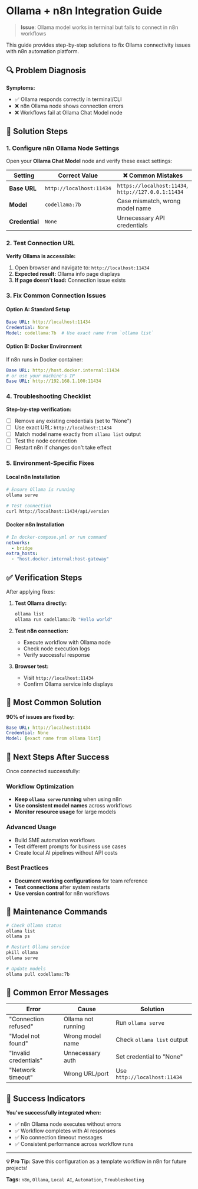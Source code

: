 # Ollama + n8n Integration Guide

> **Issue**: Ollama model works in terminal but fails to connect in n8n workflows

This guide provides step-by-step solutions to fix Ollama connectivity issues with n8n automation platform.

## 🔍 Problem Diagnosis

**Symptoms:**
- ✅ Ollama responds correctly in terminal/CLI
- ❌ n8n Ollama node shows connection errors
- ❌ Workflows fail at Ollama Chat Model node

## 🔧 Solution Steps

### 1. Configure n8n Ollama Node Settings

Open your **Ollama Chat Model** node and verify these exact settings:

| Setting | Correct Value | ❌ Common Mistakes |
|---------|---------------|-------------------|
| **Base URL** | `http://localhost:11434` | `https://localhost:11434`, `http://127.0.0.1:11434` |
| **Model** | `codellama:7b` | Case mismatch, wrong model name |
| **Credential** | `None` | Unnecessary API credentials |

### 2. Test Connection URL

**Verify Ollama is accessible:**
1. Open browser and navigate to: `http://localhost:11434`
2. **Expected result:** Ollama info page displays
3. **If page doesn't load:** Connection issue exists

### 3. Fix Common Connection Issues

#### Option A: Standard Setup
```yaml
Base URL: http://localhost:11434
Credential: None
Model: codellama:7b  # Use exact name from `ollama list`
```

#### Option B: Docker Environment
If n8n runs in Docker container:
```yaml
Base URL: http://host.docker.internal:11434
# or use your machine's IP
Base URL: http://192.168.1.100:11434
```

### 4. Troubleshooting Checklist

**Step-by-step verification:**

- [ ] Remove any existing credentials (set to "None")
- [ ] Use exact URL: `http://localhost:11434`
- [ ] Match model name exactly from `ollama list` output
- [ ] Test the node connection
- [ ] Restart n8n if changes don't take effect

### 5. Environment-Specific Fixes

#### Local n8n Installation
```bash
# Ensure Ollama is running
ollama serve

# Test connection
curl http://localhost:11434/api/version
```

#### Docker n8n Installation
```yaml
# In docker-compose.yml or run command
networks:
  - bridge
extra_hosts:
  - "host.docker.internal:host-gateway"
```

## ✅ Verification Steps

After applying fixes:

1. **Test Ollama directly:**
   ```bash
   ollama list
   ollama run codellama:7b "Hello world"
   ```

2. **Test n8n connection:**
   - Execute workflow with Ollama node
   - Check node execution logs
   - Verify successful response

3. **Browser test:**
   - Visit `http://localhost:11434`
   - Confirm Ollama service info displays

## 🎯 Most Common Solution

**90% of issues are fixed by:**

```yaml
Base URL: http://localhost:11434
Credential: None
Model: [exact name from ollama list]
```

## 🚀 Next Steps After Success

Once connected successfully:

### Workflow Optimization
- **Keep `ollama serve` running** when using n8n
- **Use consistent model names** across workflows
- **Monitor resource usage** for large models

### Advanced Usage
- Build SME automation workflows
- Test different prompts for business use cases
- Create local AI pipelines without API costs

### Best Practices
- **Document working configurations** for team reference
- **Test connections** after system restarts
- **Use version control** for n8n workflows

## 🔄 Maintenance Commands

```bash
# Check Ollama status
ollama list
ollama ps

# Restart Ollama service
pkill ollama
ollama serve

# Update models
ollama pull codellama:7b
```

## 📝 Common Error Messages

| Error | Cause | Solution |
|-------|-------|----------|
| "Connection refused" | Ollama not running | Run `ollama serve` |
| "Model not found" | Wrong model name | Check `ollama list` output |
| "Invalid credentials" | Unnecessary auth | Set credential to "None" |
| "Network timeout" | Wrong URL/port | Use `http://localhost:11434` |

## 🎉 Success Indicators

**You've successfully integrated when:**
- ✅ n8n Ollama node executes without errors
- ✅ Workflow completes with AI responses
- ✅ No connection timeout messages
- ✅ Consistent performance across workflow runs

---

**💡 Pro Tip:** Save this configuration as a template workflow in n8n for future projects!

**Tags:** `n8n`, `Ollama`, `Local AI`, `Automation`, `Troubleshooting`
